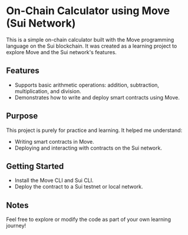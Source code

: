 # On-Chain Calculator using Move (Sui Network)

This is a simple on-chain calculator built with the Move programming language on the Sui blockchain. It was created as a learning project to explore Move and the Sui network's features.

## Features
- Supports basic arithmetic operations: addition, subtraction, multiplication, and division.
- Demonstrates how to write and deploy smart contracts using Move.

## Purpose
This project is purely for practice and learning. It helped me understand:
- Writing smart contracts in Move.
- Deploying and interacting with contracts on the Sui network.

## Getting Started
- Install the Move CLI and Sui CLI.
- Deploy the contract to a Sui testnet or local network.

## Notes
Feel free to explore or modify the code as part of your own learning journey!
